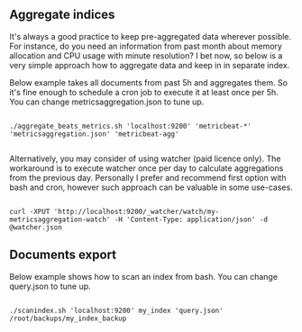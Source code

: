
## Aggregate indices

It's always a good practice to keep pre-aggregated data wherever possible. For instance, do you need an information from past month about memory allocation and CPU usage with minute resolution? I bet now, so below is a very simple approach how to aggregate data and keep in in separate index.

Below example takes all documents from past 5h and aggregates them. So it's fine enough to schedule a cron job to execute it at least once per 5h. You can change metricsaggregation.json to tune up.

 <code>
./aggregate_beats_metrics.sh 'localhost:9200' 'metricbeat-*' 'metricsaggregation.json' 'metricbeat-agg'
 </code>
 
Alternatively, you may consider of using watcher (paid licence only). The workaround is to execute watcher once per day to calculate aggregations from the previous day. Personally I prefer and recommend first option with bash and cron, however such approach can be valuable in some use-cases.

 <code>
curl -XPUT 'http://localhost:9200/_watcher/watch/my-metricsaggregation-watch' -H 'Content-Type: application/json' -d @watcher.json
</code>


## Documents export

Below example shows how to scan an index from bash. You can change query.json to tune up.

 <code>
./scanindex.sh 'localhost:9200' my_index 'query.json' /root/backups/my_index_backup
 </code>
 